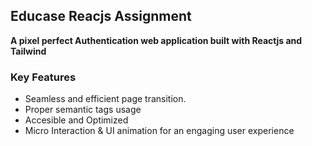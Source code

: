 ## Educase Reacjs Assignment
   **A pixel perfect Authentication web application built with Reactjs and Tailwind**

   ### Key Features
   + Seamless and efficient page transition.
   + Proper semantic tags usage
   + Accesible and Optimized
   + Micro Interaction & UI animation for an engaging user experience